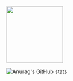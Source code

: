 <div id="header"  >
  <img src="https://media.giphy.com/media/BXjqytvu9bKzCUHdzz/giphy.gif" width="150"/>
</div>

<!--
**tokyoparis/tokyoparis** is a ✨ _special_ ✨ repository because its `README.md` (this file) appears on your GitHub profile.

Here are some ideas to get you started:

- 🔭 I’m currently working on ...
- 🌱 I’m currently learning ...
- 👯 I’m looking to collaborate on ...
- 🤔 I’m looking for help with ...
- 💬 Ask me about ...
- 📫 How to reach me: ...
- 😄 Pronouns: ...
- ⚡ Fun fact: ...
-->
![Anurag's GitHub stats](https://github-readme-stats.vercel.app/api?username=tokyoparis&show_icons=true&theme=radical)
